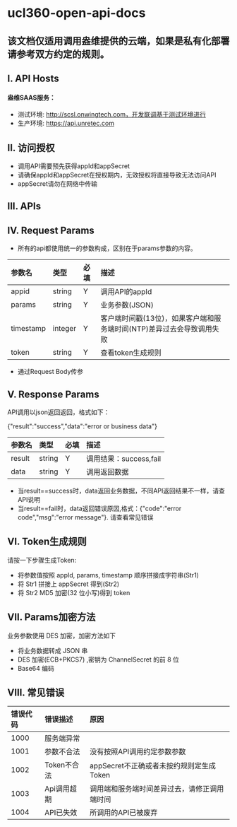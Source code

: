 # ucl360-open-api-docs

## 该文档仅适用调用盎维提供的云端，如果是私有化部署请参考双方约定的规则。

## I. API Hosts
#### 盎维SAAS服务：
- 测试环境: http://scsl.onwingtech.com，开发联调基于测试环境进行
- 生产环境: https://api.unretec.com


## II. 访问授权
- 调用API需要预先获得appId和appSecret
- 请确保appId和appSecret在授权期内，无效授权将直接导致无法访问API
- appSecret请勿在网络中传输

## III. APIs

## IV. Request Params

- 所有的api都使用统一的参数构成，区别在于params参数的内容。

|参数名|	类型|	必填|	描述|
| :-----    | :----   | :-----    | :-----   |
|appid|string|Y|调用API的appId|
|params|string|Y|业务参数(JSON)|
|timestamp|integer|Y|客户端时间戳(13位)，如果客户端和服务端时间(NTP)差异过去会导致调用失败|
|token|string|Y|查看token生成规则|

- 通过Request Body传参

## V. Response Params

API调用以json返回返回，格式如下：

{"result":"success","data":"error or business data"}

|参数名|	类型|	必填|	描述|
| :-----    | :----   | :-----    | :-----   |
|result|string|Y|调用结果：success,fail|
|data|string|Y|调用返回数据|

- 当result==success时，data返回业务数据，不同API返回结果不一样，请查API说明
- 当result==fail时，data返回错误原因,格式：{"code":"error code","msg":"error message"}. 请查看常见错误


## VI. Token生成规则
请按一下步骤生成Token:
- 将参数值按照 appId, params, timestamp 顺序拼接成字符串(Str1)
- 将 Str1 拼接上 appSecret 得到(Str2)
- 将 Str2 MD5 加密(32 位小写)得到 token

## VII. Params加密方法
业务参数使用 DES 加密，加密方法如下
- 将业务数据转成 JSON 串
- DES 加密(ECB+PKCS7) ,密钥为 ChannelSecret 的前 8 位
- Base64 编码

## VIII. 常见错误

|错误代码|	错误描述|	原因|
| :-----    | :----   | :-----|
|1000|服务端异常||
|1001|参数不合法|没有按照API调用约定参数参数|
|1002|Token不合法|appSecret不正确或者未按约规则定生成Token|
|1003|Api调用超期|调用端和服务端时间差异过去，请修正调用端时间|
|1004|API已失效|所调用的API已被废弃|
